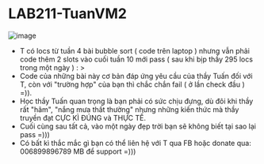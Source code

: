 # LAB211-TuanVM2
![image](https://user-images.githubusercontent.com/109999741/236374930-e04cde73-17f5-4f28-b679-c6ac8b1473e1.png)
- T có locs từ tuần 4 bài bubble sort ( code trên laptop ) nhưng vẫn phải code thêm 2 slots vào cuối tuần 10 mới pass ( sau khi bịp thầy 295 locs trong một ngày ) : >
- Code của những bài này cơ bản đáp ứng yêu cầu của thầy Tuấn đối với T, còn với "trường hợp" của bạn thì chắc chắn fail ( ở lần check đầu ) =)).
- Học thầy Tuấn quan trọng là bạn phải có sức chịu đựng, dù đôi khi thầy rất "hãm", "nắng mưa thất thường" nhưng những kiến thức mà thầy truyền đạt CỰC KÌ ĐÚNG và THỰC TẾ.
- Cuối cùng sau tất cả, vào một ngày đẹp trời bạn sẽ không biết tại sao lại pass =)))
- Có bất kì thắc mắc gì bạn có thể liên hệ với T qua FB hoặc donate qua: 006899896789 MB để support =)))
